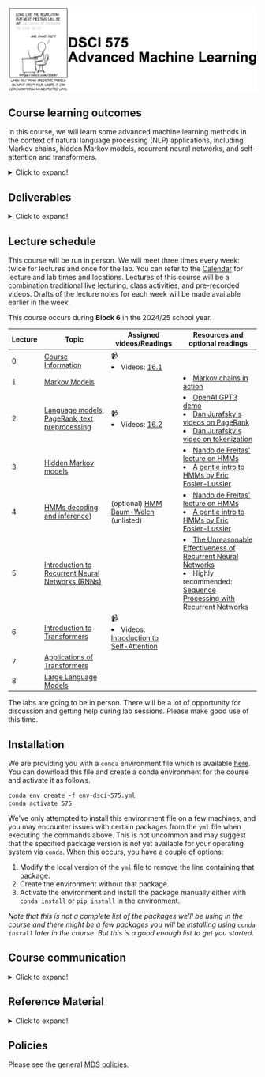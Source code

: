 ![](lectures/img/575_banner.png)


## Course learning outcomes    
In this course, we will learn some advanced machine learning methods in the context of natural language processing (NLP) applications, including Markov chains, hidden Markov models, recurrent neural networks, and self-attention and transformers. 
<details>
  <summary>Click to expand!</summary>     
    
By the end of the course, students will be able to:

- Perform basic text preprocessing.
- Define Markov chains and apply them for generation and inference.
- Explain the concept of stationary distribution in Markov chains.
- Describe Hidden Markov Models (HMMs) and perform inference and decoding.
- Summarize Recurrent Neural Networks (RNNs) and their variations.
- Explain self-attention and transformers and apply them in NLP tasks.
</details>

## Deliverables

<details>
  <summary>Click to expand!</summary>
    
The following deliverables will determine your course grade:

| Assessment       | Weight  | Where to submit|
| :---:            | :---:   |:---:  | 
| Lab Assignment 1 | 12%     | [Gradescope](https://www.gradescope.ca/courses/26525) |
| Lab Assignment 2 | 12%     | [Gradescope](https://www.gradescope.ca/courses/26525) |
| Lab Assignment 3 | 12%     | [Gradescope](https://www.gradescope.ca/courses/26525) |
| Lab Assignment 4 | 12%     | [Gradescope](https://www.gradescope.ca/courses/26525) |
| Class participation  |  2%     | iClicker Cloud |
| Quiz 1           | 25%     | [Canvas](https://canvas.ubc.ca/courses/154208)     |
| Quiz 2           | 25%     | [Canvas](https://canvas.ubc.ca/courses/154208)     |

See [Calendar](https://ubc-mds.github.io/calendar/) for the due dates. 
</details>

## Lecture schedule

This course will be run in person. We will meet three times every week: twice for lectures and once for the lab. You can refer to the [Calendar](https://ubc-mds.github.io/calendar/) for lecture and lab times and locations. Lectures of this course will be a combination traditional live lecturing, class activities, and pre-recorded videos. Drafts of the lecture notes for each week will be made available earlier in the week.  

This course occurs during **Block 6** in the 2024/25 school year.

| Lecture  | Topic  | Assigned videos/Readings | Resources and optional readings |
|-------|------------|-----------|-----------|
|   0   | [Course Information](lectures/notes/00_course-information.ipynb) | 📹  <li> Videos: [16.1](https://youtu.be/GTC_iLPCjdY) | |
|   1   | [Markov Models](lectures/notes/01_Markov-models.ipynb) | | <li> [Markov chains in action](http://setosa.io/ev/markov-chains/) </li> | 
|   2   | [Language models, PageRank, text preprocessing](lectures/notes/02_LMs-text-preprocessing.ipynb) | 📹  <li> Videos: [16.2](https://youtu.be/7W5Q8gzNPBc) | <li>[OpenAI GPT3 demo](https://www.youtube.com/embed/fZSFNUT6iY8)</li><li> [Dan Jurafsky's videos on PageRank](https://www.youtube.com/playlist?list=PLaZQkZp6WhWzSy3WKExE7656jBxfXJh3I)</li> <li>[Dan Jurafsky's video on tokenization](https://www.youtube.com/watch?v=pEwBjcYdcKw)</li>|
|   3  | [Hidden Markov models](lectures/notes/03_HMMs-intro.ipynb) |  |<li>[Nando de Freitas' lecture on HMMs](https://www.youtube.com/watch?v=jY2E6ExLxaw)</li> <li>[A gentle intro to HMMs by Eric Fosler-Lussier](http://di.ubi.pt/~jpaulo/competence/tutorials/hmm-tutorial-1.pdf)</li>|
|   4  | [HMMs decoding and inference](lectures/notes/04_Viterbi-Baum-Welch.ipynb)) | (optional) [HMM Baum-Welch](https://youtu.be/_m5KuZGOOVI) (unlisted) | <li>[Nando de Freitas' lecture on HMMs](https://www.youtube.com/watch?v=jY2E6ExLxaw)</li> <li>[A gentle intro to HMMs by Eric Fosler-Lussier](http://di.ubi.pt/~jpaulo/competence/tutorials/hmm-tutorial-1.pdf)</li>|
|   5   | [Introduction to Recurrent Neural Networks (RNNs)](lectures/notes/05_intro-to-RNNs.ipynb) |  | <li>[The Unreasonable Effectiveness of Recurrent Neural  Networks](http://karpathy.github.io/2015/05/21/rnn-effectiveness/)</li><li>Highly recommended: [Sequence Processing with Recurrent Networks](https://web.stanford.edu/~jurafsky/slp3/9.pdf)</li>|  
|   6   | [Introduction to Transformers](lectures/notes/06_intro-to-transformers.ipynb) |   📹  <li> Videos: [Introduction to Self-Attention](https://youtu.be/NJ_kTPwcaJU) | |
|   7   | [Applications of Transformers](lectures/notes/07_transformers-applications.ipynb) |  | |
|   8   | [Large Language Models](lectures/notes/08_LLMs.ipynb) |  | |


The labs are going to be in person. There will be a lot of opportunity for discussion and getting help during lab sessions. Please make good use of this time.  

## Installation

We are providing you with a `conda` environment file which is available [here](env-dsci-575.yml). You can download this file and create a conda environment for the course and activate it as follows. 

```
conda env create -f env-dsci-575.yml
conda activate 575
```

We've only attempted to install this environment file on a few machines, and you may encounter issues with certain packages from the `yml` file when executing the commands above. This is not uncommon and may suggest that the specified package version is not yet available for your operating system via `conda`. When this occurs, you have a couple of options:

1. Modify the local version of the `yml` file to remove the line containing that package.
2. Create the environment without that package. 
3. Activate the environment and install the package manually either with `conda install` or `pip install` in the environment.   

_Note that this is not a complete list of the packages we'll be using in the course and there might be a few packages you will be installing using `conda install` later in the course. But this is a good enough list to get you started._ 


## Course communication
<details>
  <summary>Click to expand!</summary>

We all are here to help you learn and succeed in the course and the program. Here is how we'll be communicating with each other during the course. 

### Clarifications on the lecture notes or lab questions

If there is any clarification on the lecture material or lab questions, I'll post a message on our course channel and tag you. **It is your responsibility to read the messages whenever you are tagged.** (I know that there are too many things for you to keep track of. You do not have to read all the messages but please make sure to carefully read the messages whenever you are tagged.) 

### Questions on lecture material or labs

If you have questions about the lecture material or lab questions please post them on the course Slack channel rather than direct messaging me or the TAs. Here are the advantages of doing so: 
- You'll get a quicker response. 
- Your classmates will benefit from the discussion. 

When you ask your question on the course channel, please avoid tagging the instructor unless it's specific for the instructor (e.g., if you notice some mistake in the lecture notes). If you tag a specific person, other teaching team members or your colleagues are discouraged to respond. This will decrease the response rate on the channel. 

Please use some consistent convention when you ask questions on Slack to facilitate easy search for others or future you. For example, if you want to ask a question on Exercise 3.2 from Lab 1, start your post with the label `lab1-ex2.3`. Or if you have a question on lecture 2 material, start your post with the label `lecture2`. Once the question is answered/solved, you can add "(solved)" tag before the label (e.g., (solved) `lab1-ex2.3`). Do not delete your post even if you figure out the answer on your own. The question and the discussion can still be beneficial to others.  

### Questions related to grading

For each deliverable, after I return grades, I'll let you know who has graded what in our course Slack by opening an issue in the course GitHub repository. If you have questions related to grading
- First, make sure your concerns are reasonable (read the ["Reasonable grading concerns" policy](https://ubc-mds.github.io/policies/)). 
- If you believe that your request is reasonable, open a regrade request on Gradescope. 
- If you are unable to resolve the issue with the TA, send a Slack message to the instructor, including the appropriate TA in the conversation. 

### Questions related to your personal situation or talking about sensitive information
 
I am open for a conversation with you. If you want to talk about anything sensitive, please direct message me on Slack (and tag me) rather than posting it on the course channel. It might take a while for me to get back to you, but I'll try my best to respond as soon as possible. 

</details>

## Reference Material
<details>
    <summary>Click to expand!</summary>   

### Online resources     
* [Google NLP API](https://cloud.google.com/natural-language/)
* [Stanford CS224d: Deep Learning for Natural Language Processing](http://cs224d.stanford.edu/syllabus.html)
* [LDA2vec: Word Embeddings in Topic Models](https://www.datacamp.com/community/tutorials/lda2vec-topic-model)
* [7 Types of Artificial Neural Networks for Natural Language Processing](https://www.kdnuggets.com/2017/10/7-types-artificial-neural-networks-natural-language-processing.html)
* https://distill.pub/
* [Model-Based Machine Learning](http://mbmlbook.com/toc.html)
* [RNNs in TensorFlow, a practical guide and undocumented features](http://www.wildml.com/2016/08/rnns-in-tensorflow-a-practical-guide-and-undocumented-features/)
* [A list of readings about RNNs](https://github.com/tensorflow/magenta/tree/master/magenta/reviews)
* For NLP in R, see [Julia Silge's blog](https://juliasilge.com/blog/) posts on sentiment analysis of Jane Austen novels: [part 1](https://juliasilge.com/blog/you-must-allow-me/), [part 2](https://juliasilge.com/blog/if-i-loved-nlp-less/), [part 3](https://juliasilge.com/blog/life-changing-magic/), [part 4](https://juliasilge.com/blog/term-frequency-tf-idf/).
* [RNN resources](https://github.com/ajhalthor/awesome-rnn)

### Books
* Jurafsky, D., & Martin, J. H. [Speech and language processing](https://web.stanford.edu/~jurafsky/slp3/).
* Goodfellow, I., Bengio, Y., Courville, A., & Bengio, Y. (2016). [Deep learning (Vol. 1)](http://www.deeplearningbook.org/). Cambridge: MIT press. 
* [Jacob Eisenstein. Natural Language Processing](https://github.com/jacobeisenstein/gt-nlp-class/blob/master/notes/eisenstein-nlp-notes.pdf)
* Goldberg, Y. (2017). Neural network methods for natural language processing. Synthesis Lectures on Human Language Technologies, 10(1), 1-309. 
* Bird, S., Klein, E., & Loper, E. (2009). [Natural language processing with Python](http://www.nltk.org/book/). O'Reilly Media, Inc.

</details> 

## Policies

Please see the general [MDS policies](https://ubc-mds.github.io/policies/).
